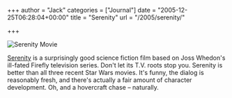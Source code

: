 +++
author = "Jack"
categories = ["Journal"]
date = "2005-12-25T06:28:04+00:00"
title = "Serenity"
url = "/2005/serenity/"

+++

![Serenity Movie](/files/serenity.jpg) 

[Serenity](<http://www.rottentomatoes.com/m/serenity/>) is a surprisingly good science fiction film based on Joss Whedon's ill-fated Firefly television series. Don't let its T.V. roots stop you. Serenity is better than all three recent Star Wars movies. It's funny, the dialog is reasonably fresh, and there's actually a fair amount of character development. Oh, and a hovercraft chase &#8211; naturally.